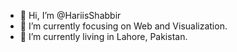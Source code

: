 - 👋 Hi, I’m @HariisShabbir
- 🔭 I’m currently focusing on Web and Visualization.
- 🌱 I’m currently living in Lahore, Pakistan.
<!---
HariisShabbir/HariisShabbir is a ✨ special ✨ repository because its `README.md` (this file) appears on your GitHub profile.
You can click the Preview link to take a look at your changes.
--->
